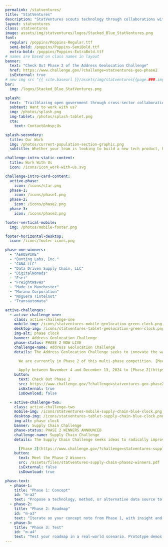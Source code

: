 ```yaml
---
permalink: /statventures/
title: "StatVentures"
description: "StatVentures scouts technology through collaborations with innovators outside of government to ensure the U.S. Census Bureau continues to provide the highest quality data."
layout: statventures
class: statventures
image: assets/img/statventures/logos/Stacked_Blue_StatVentures.png
font:
  regular: /poppins/Poppins-Regular.ttf
  semi-bold: /poppins/Poppins-SemiBold.ttf
  extra-bold: /poppins/Poppins-ExtraBold.ttf
# names are based on class names in layout
banner:
  text: "Check Out Phase 2 of the Address Geolocation Challenge"
  href: https://www.challenge.gov/?challenge=statventures-geo-phase2
  isExternal: true
# new img src "{{ site.baseurl }}/assets/img/statventures{{page.###.img/icon}}"
bar:
  img: /logos/Stacked_Blue_StatVentures.png

splash:
  text: 'Trailblazing open government through cross-sector collaboration, design, and technology.'
  subtext: Want to work with us?
  img: /photos/splash.png
  img-tablet: /photos/splash-tablet.png
  cta:
    text: Contact&nbsp;Us

splash-secondary:
  title: Our Work
  img: /photos/current-population-section-graphic.png
  subtitle: Whether your team is looking to build a new tech product, hire new talent, or integrate design thinking into your process, COIL has a program that can help you do it.

challenge-intro-static-content:
  title: Work With Us
  icon: /icons/icon_work-with-us.svg

challenge-intro-card-content:
  active-phase:
    icon: /icons/star.png
  phase-1:
    icon: /icons/phase1.png
  phase-2:
    icon: /icons/phase2.png
  phase-3:
    icon: /icons/phase3.png

footer-vertical-mobile:
  img: /photos/mobile-footer.png

footer-horizontal-desktop:
  icon: /icons/footer-icons.png

phase-one-winners:
  - "AEROSPIKE"
  - "Bunting Labs, Inc."
  - "CANA LLC"
  - "Data Driven Supply Chain, LLC"
  - "DigitalNomads"
  - "Esri"
  - "FreightWaves"
  - "Made in Manchester"
  - "Murano Corporation"
  - "Noguera Tintelnot"
  - "Transautomata"

active-challenges:
  - active-challenge-one:
    class: active-challenge-one
    mobile-img: /icons/statventures-mobile-geolocation-green-clock.png
    desktop-img: /icons/statventures-tablet-geolocation-green-clock.png
    img-alt: phase clock
    banner: Address Geolocation Challenge
    phase-status: PHASE 2 NOW LIVE
    challenge-name: Address Geolocation Challenge
    details: The Address Geolocation Challenge seeks to innovate the ways the Census Bureau geolocates residential addresses, especially in rural and remote locations.<br><br>

      We are currently in Phase 2 of this multi-phase competition. [Meet the winners of Phase 1](https://www.challenge.gov/?challenge=statventures-geo-phase1&tab=winners).<br><br>

      Apply between November 4 and December 13, 2024 to [Phase 2](https://www.challenge.gov/?challenge=statventures-geo-phase2). Compete for a total of up to $250,000, divided across up to 6 prizes. [Join an information session](https://www.census.gov/data/academy/webinars/2024/statventures-address-geolocation-challenge-phase-2.html) to learn more.
    button:
      text: Check Out Phase 2
      src: https://www.challenge.gov/?challenge=statventures-geo-phase2
      isExternal: true
      isDownload: false

  - active-challenge-two:
    class: active-challenge-two
    mobile-img: /icons/statventures-mobile-supply-chain-blue-clock.png
    desktop-img: /icons/statventures-tablet-supply-chain-blue-clock.png
    img-alt: phase clock
    banner: Supply Chain Challenge
    phase-status: PHASE 2 WINNERS ANNOUNCED
    challenge-name: Supply Chain Challenge
    details: The Supply Chain Challenge seeks ideas to radically improve the way the Census Bureau measures supply chains, including manufacturing, imports and exports, transportation and delivery of goods, and other key topics.<br><br>

      [Phase 2](https://www.challenge.gov/?challenge=statventures-supply-chain-p2) winners have been announced. [Subscribe to updates](https://public.govdelivery.com/accounts/USCENSUS/signup/38054) for opportunities to apply to Phase 3 in 2024.
    button:
      text: Meet the Phase 2 Winners
      src: /assets/files/statventures-supply-chain-phase2-winners.pdf
      isExternal: false
      isDownload: true

phase-text:
  - phase-1:
    title: "Phase 1: Concept"
    id: "m-a2"
    text: "Propose a technology, method, or alternative data source to improve U.S. Census Bureau data. Teams with the most innovative and promising ideas will be awarded $10,000 and an invitation to join the Phase 2 StatVentures cohort."
  - phase-2:
    title: "Phase 2: Roadmap"
    id: "m-a3"
    text: "Iterate on your concept note from Phase 1, with insight and feedback from Census Bureau experts. Teams are challenged to develop a clear implementation roadmap and articulate a value proposition. Finalists with the most promising roadmaps will receive awards and may have the opportunity to advance to Phase 3. Missed Phase 1? Don’t worry, new “walk-on” teams have the opportunity to join in Phase 2."
  - phase-3:
    title: "Phase 3: Test"
    id: "m-a4"
    text: "Test your roadmap in a real-world scenario. Prototype demos are evaluated on their potential to serve the U.S. Census Bureau’s mission and goals, and ultimately have the opportunity to be awarded additional funds and pursue adoption by the U.S. Census Bureau."
---
```




